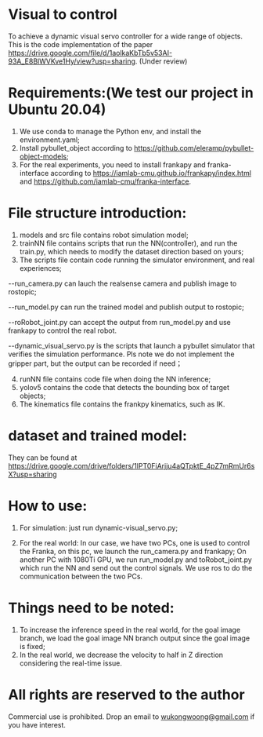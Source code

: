 # Visual to control
To achieve a dynamic visual servo controller for a wide range of objects. This is the code implementation of the paper https://drive.google.com/file/d/1aolkaKbTb5v53AI-93A_E8BlWVKve1Hy/view?usp=sharing. (Under review)

# Requirements:(We test our project in Ubuntu 20.04)
1. We use conda to manage the Python env, and install the environment.yaml;
2. Install pybullet_object according to https://github.com/eleramp/pybullet-object-models;
3. For the real experiments, you need to install frankapy and franka-interface according to https://iamlab-cmu.github.io/frankapy/index.html and https://github.com/iamlab-cmu/franka-interface.

# File structure introduction:
1. models and src file contains robot simulation model;
2. trainNN file contains scripts that run the NN(controller), and run the train.py, which needs to modify the dataset direction based on yours;
3. The scripts file contain code running the simulator environment, and real experiences;

--run_camera.py can lauch the realsense camera and publish image to rostopic;

--run_model.py can run the trained model and publish output to rostopic;

--roRobot_joint.py can accept the output from run_model.py and use frankapy to control the real robot.

--dynamic_visual_servo.py is the scripts that launch a pybullet simulator that verifies the simulation performance. Pls note we do not implement the gripper part, but the output can be recorded if need；

4. runNN file contains code file when doing the NN inference;
5. yolov5 contains the code that detects the bounding box of target objects;
6. The kinematics file contains the frankpy kinematics, such as IK.

# dataset and trained model:
They can be found at https://drive.google.com/drive/folders/1lPT0FiArjju4aQTpktE_4pZ7mRmUr6sX?usp=sharing
# How to use:

1. For simulation: just run dynamic-visual_servo.py;

2. For the real world: In our case, we have two PCs, one is used to control the Franka, on this pc, we launch the run_camera.py and frankapy;
On another PC with 1080Ti GPU, we run run_model.py and toRobot_joint.py which run the NN and send out the control signals. We use ros to do the communication between the two PCs.

# Things need to be noted:
1. To increase the inference speed in the real world, for the goal image branch, we load the goal image NN branch output since the goal image is fixed;
2. In the real world, we decrease the velocity to half in Z direction considering the real-time issue. 

# All rights are reserved to the author 
Commercial use is prohibited. Drop an email to wukongwoong@gmail.com if you have interest.

